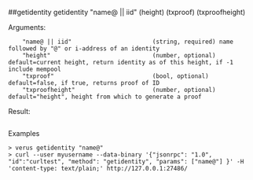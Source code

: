 ##getidentity
getidentity "name@ || iid" (height) (txproof) (txproofheight)



Arguments:
```
    "name@ || iid"                       (string, required) name followed by "@" or i-address of an identity
    "height"                             (number, optional) default=current height, return identity as of this height, if -1 include mempool
    "txproof"                            (bool, optional) default=false, if true, returns proof of ID
    "txproofheight"                      (number, optional) default="height", height from which to generate a proof

```
Result:
```

```
Examples
```
> verus getidentity "name@"
> curl --user myusername --data-binary '{"jsonrpc": "1.0", "id":"curltest", "method": "getidentity", "params": ["name@"] }' -H 'content-type: text/plain;' http://127.0.0.1:27486/

```
